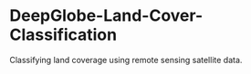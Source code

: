 # DeepGlobe-Land-Cover-Classification
Classifying land coverage using remote sensing satellite data.
